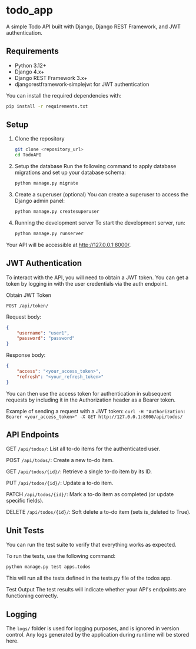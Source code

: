 # todo_app

A simple Todo API built with Django, Django REST Framework, and JWT authentication.

## Requirements

- Python 3.12+
- Django 4.x+
- Django REST Framework 3.x+
- djangorestframework-simplejwt for JWT authentication

You can install the required dependencies with:

```bash
pip install -r requirements.txt
```

## Setup
1. Clone the repository
    ```bash
    git clone <repository_url>
    cd TodoAPI
    ```

2. Setup the database
Run the following command to apply database migrations and set up your database schema:

    ```bash
    python manage.py migrate
    ```

3. Create a superuser (optional)
You can create a superuser to access the Django admin panel:

    ```bash
    python manage.py createsuperuser
    ```

4. Running the development server
To start the development server, run:

    ```bash
    python manage.py runserver
    ```
Your API will be accessible at http://127.0.0.1:8000/.

## JWT Authentication
To interact with the API, you will need to obtain a JWT token. You can get a token by logging in with the user credentials via the auth endpoint.

Obtain JWT Token

`POST /api/token/`

Request body:

```json
{
    "username": "user1",
    "password": "password"
}
```
Response body:

```json
{
    "access": "<your_access_token>",
    "refresh": "<your_refresh_token>"
}
```
You can then use the access token for authentication in subsequent requests by including it in the Authorization header as a Bearer token.

Example of sending a request with a JWT token:
`curl -H "Authorization: Bearer <your_access_token>" -X GET http://127.0.0.1:8000/api/todos/`

## API Endpoints
GET `/api/todos/`: List all to-do items for the authenticated user.

POST `/api/todos/`: Create a new to-do item.

GET `/api/todos/{id}/`: Retrieve a single to-do item by its ID.

PUT `/api/todos/{id}/`: Update a to-do item.

PATCH `/api/todos/{id}/`: Mark a to-do item as completed (or update specific fields).

DELETE `/api/todos/{id}/`: Soft delete a to-do item (sets is_deleted to True).


## Unit Tests
You can run the test suite to verify that everything works as expected.

To run the tests, use the following command:

```bash
python manage.py test apps.todos
```

This will run all the tests defined in the tests.py file of the todos app.

Test Output
The test results will indicate whether your API's endpoints are functioning correctly. 

## Logging
The `logs/` folder is used for logging purposes, and is ignored in version control. Any logs generated by the application during runtime will be stored here.